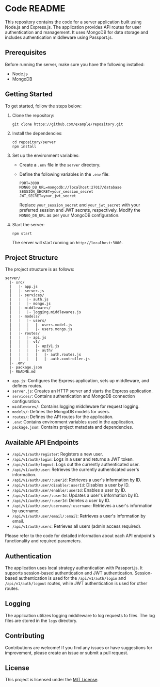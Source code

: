 # Code README

This repository contains the code for a server application built using Node.js and Express.js. The application provides API routes for user authentication and management. It uses MongoDB for data storage and includes authentication middleware using Passport.js.

## Prerequisites

Before running the server, make sure you have the following installed:

- Node.js
- MongoDB

## Getting Started

To get started, follow the steps below:

1. Clone the repository:

   ```shell
   git clone https://github.com/example/repository.git
   ```

2. Install the dependencies:

   ```shell
   cd repository/server
   npm install
   ```

3. Set up the environment variables:

   - Create a `.env` file in the `server` directory.
   - Define the following variables in the `.env` file:

     ```plaintext
     PORT=3000
     MONGO_DB_URL=mongodb://localhost:27017/database
     SESSION_SECRET=your_session_secret
     JWT_SECRET=your_jwt_secret
     ```

     Replace `your_session_secret` and `your_jwt_secret` with your preferred session and JWT secrets, respectively. Modify the `MONGO_DB_URL` as per your MongoDB configuration.

4. Start the server:

   ```shell
   npm start
   ```

   The server will start running on `http://localhost:3000`.

## Project Structure

The project structure is as follows:

```
server/
  |- src/
  |   |- app.js
  |   |- server.js
  |   |- services/
  |   |   |- auth.js
  |   |   |- mongo.js
  |   |- middlewares/
  |   |   |- logging.middlewares.js
  |   |- models/
  |   |   |- users/
  |   |   |   |- users.model.js
  |   |   |   |- users.mongo.js
  |   |- routes/
  |   |   |- api.js
  |   |   |- v1/
  |   |   |   |- apiV1.js
  |   |   |   |- auth/
  |   |   |   |   |- auth.routes.js
  |   |   |   |   |- auth.controller.js
  |- .env
  |- package.json
  |- README.md
```

- `app.js`: Configures the Express application, sets up middleware, and defines routes.
- `server.js`: Creates an HTTP server and starts the Express application.
- `services/`: Contains authentication and MongoDB connection configuration.
- `middlewares/`: Contains logging middleware for request logging.
- `models/`: Defines the MongoDB models for users.
- `routes/`: Defines the API routes for the application.
- `.env`: Contains environment variables used in the application.
- `package.json`: Contains project metadata and dependencies.

## Available API Endpoints

- `/api/v1/auth/register`: Registers a new user.
- `/api/v1/auth/login`: Logs in a user and returns a JWT token.
- `/api/v1/auth/logout`: Logs out the currently authenticated user.
- `/api/v1/auth/user`: Retrieves the currently authenticated user's information.
- `/api/v1/auth/user/:userId`: Retrieves a user's information by ID.
- `/api/v1/auth/user/disable/:userId`: Disables a user by ID.
- `/api/v1/auth/user/enable/:userId`: Enables a user by ID.
- `/api/v1/auth/user/:userId`: Updates a user's information by ID.
- `/api/v1/auth/user/:userId`: Deletes a user by ID.
- `/api/v1/auth/user/username/:username`: Retrieves a user's information by username.
- `/api/v1/auth/user/email/:email`: Retrieves a user's information by email.
- `/api/v1/auth/users`: Retrieves all users (admin access required).

Please refer to the code for detailed information about each API endpoint's functionality and required parameters.

## Authentication

The application uses local strategy authentication with Passport.js. It supports session-based authentication and JWT authentication. Session-based authentication is used for the `/api/v1/auth/login` and `/api/v1/auth/logout` routes, while JWT authentication is used for other routes.

## Logging

The application utilizes logging middleware to log requests to files. The log files are stored in the `logs` directory.

## Contributing

Contributions are welcome! If you find any issues or have suggestions for improvement, please create an issue or submit a pull request.

## License

This project is licensed under the [MIT License](https://opensource.org/licenses/MIT).